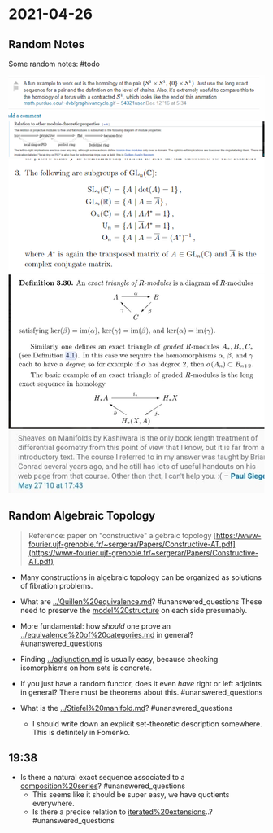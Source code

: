 # 2021-04-26

## Random Notes

Some random notes: #todo

![Working out relative homology, an example](_attachments/image_2021-04-25-01-52-05.png) 
![Chain of implications for module properties](_attachments/image_2021-04-25-01-52-56.png)
![Definitions of common matrix groups](_attachments/image_2021-04-25-01-53-18.png)
![Good example of exact triangles](_attachments/image_2021-04-25-01-53-49.png)
![Manifolds from the sheaf perspective, a reference](_attachments/image_2021-04-25-01-54-21.png)

## Random Algebraic Topology

> Reference: paper on "constructive" algebraic topology
[https://www-fourier.ujf-grenoble.fr/~sergerar/Papers/Constructive-AT.pdf](https://www-fourier.ujf-grenoble.fr/~sergerar/Papers/Constructive-AT.pdf)

- Many constructions in algebraic topology can be organized as solutions of fibration problems.

- What are [../Quillen%20equivalence.md](../Quillen%20equivalence.md)? 
	#unanswered_questions
 	These need to preserve the [model%20structure](model%20structure) on each side presumably.

- More fundamental: how *should* one prove an [../equivalence%20of%20categories.md](../equivalence%20of%20categories.md) in general? 
  	#unanswered_questions
 
- Finding [../adjunction.md](../adjunction.md) is usually easy, because checking isomorphisms on hom sets is concrete.
  
- If you just have a random functor, does it even *have* right or left adjoints in general? 
	There must be theorems about this.
  	#unanswered_questions

- What is the [../Stiefel%20manifold.md](../Stiefel%20manifold.md)? 
 	#unanswered_questions
	- I should write down an explicit set-theoretic description somewhere. This is definitely in Fomenko.

## 19:38

- Is there a natural exact sequence associated to a [composition%20series](composition%20series)? 
  	#unanswered_questions
	- This seems like it should be super easy, we have quotients everywhere.
	- Is there a precise relation to [iterated%20extensions](iterated%20extensions)..? 
  	#unanswered_questions


